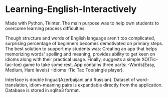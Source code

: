 # Learning-English-Interactively
Made with Python, Tkinter. The main purpose was to help own students to overcome learning process difficulties.

Though structure and words of English language aren't too complicated, surprising percentage of beginners becomes demotivated on primary steps. The best solution to support my students was:
Creating an app that helps memorizing words' spelling and meaning, provides ability to get keen on idioms along with their practical usage. Finally, suggests a simple XO(Tic-tac-toe) game to take some rest.
App contains three parts:
-Words(Easy, Medium, Hard levels)
-Idioms
-Tic Tac Toe(single player).

Interface is double lingual(Azerbaijani and Russian).
Dataset of word-translation, idiom-meaning pairs is expandable directly from the application. Database is stored in sqlite3 format.
